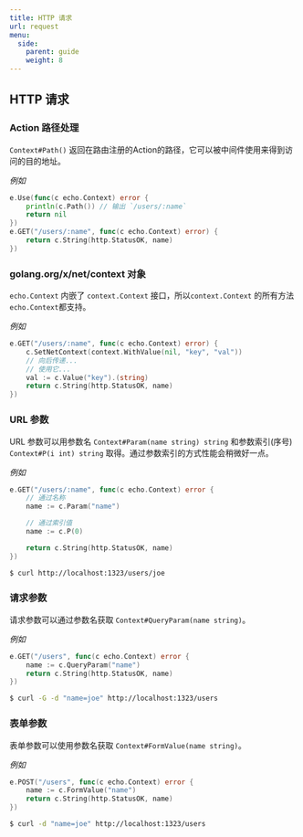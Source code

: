 ```yaml
---
title: HTTP 请求
url: request
menu:
  side:
    parent: guide
    weight: 8
---
```


## HTTP 请求

### Action 路径处理

`Context#Path()` 返回在路由注册的Action的路径，它可以被中间件使用来得到访问的目的地址。

*例如*

```go
e.Use(func(c echo.Context) error {
    println(c.Path()) // 输出 `/users/:name`
    return nil
})
e.GET("/users/:name", func(c echo.Context) error) {
    return c.String(http.StatusOK, name)
})
```

### golang.org/x/net/context 对象

`echo.Context` 内嵌了 `context.Context` 接口，所以`context.Context` 的所有方法`echo.Context`都支持。

*例如*

```go
e.GET("/users/:name", func(c echo.Context) error) {
    c.SetNetContext(context.WithValue(nil, "key", "val"))
    // 向后传递...
    // 使用它...
    val := c.Value("key").(string)
    return c.String(http.StatusOK, name)
})
```

### URL 参数

URL 参数可以用参数名 `Context#Param(name string) string` 和参数索引(序号) `Context#P(i int) string` 取得。通过参数索引的方式性能会稍微好一点。

*例如*

```go
e.GET("/users/:name", func(c echo.Context) error {
	// 通过名称
	name := c.Param("name")

	// 通过索引值
	name := c.P(0)

	return c.String(http.StatusOK, name)
})
```

```sh
$ curl http://localhost:1323/users/joe
```

### 请求参数

请求参数可以通过参数名获取 `Context#QueryParam(name string)`。

*例如*

```go
e.GET("/users", func(c echo.Context) error {
	name := c.QueryParam("name")
	return c.String(http.StatusOK, name)
})
```

```sh
$ curl -G -d "name=joe" http://localhost:1323/users
```

### 表单参数

表单参数可以使用参数名获取 `Context#FormValue(name string)`。

*例如*

```go
e.POST("/users", func(c echo.Context) error {
	name := c.FormValue("name")
	return c.String(http.StatusOK, name)
})
```

```sh
$ curl -d "name=joe" http://localhost:1323/users
```
